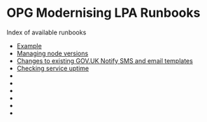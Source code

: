 # OPG Modernising LPA Runbooks

Index of available runbooks

* [Example](./README.md)
* [Managing node versions](./managing_node_versions.md)
* [Changes to existing GOV.UK Notify SMS and email templates](changes_to_existing_notify_templates.md)
* [Checking service uptime](checking_service_uptime.md)
* [](configuring_weblate_access.md)
* [](deployment_into_additional_regions.md)
* [](disabling_dynamodb_global_tables.md)
* [](manage_maintenance_mode.md)
* [](recovering_a_deleted_organisation.md)
* [](using_opensearch_dashboard_dev_mode.md)
